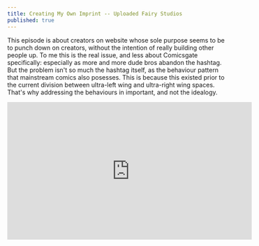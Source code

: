 ```yaml
---
title: Creating My Own Imprint -- Uploaded Fairy Studios
published: true
---
```

This episode is about creators on website whose sole purpose seems to be to punch down on creators, without the intention of really building other people up. To me this is the real issue, and less about Comicsgate specifically: especially as more and more dude bros abandon the hashtag. But the problem isn't so much the hashtag itself, as the behaviour pattern that mainstream comics also posesses. This is because this existed prior to the current division between ultra-left wing and ultra-right wing spaces. That's why addressing the behaviours in important, and not the idealogy.

<iframe width="560" height="315" src="https://www.youtube.com/embed/2HAYdArtmcA" frameborder="0" allow="accelerometer; autoplay; clipboard-write; encrypted-media; gyroscope; picture-in-picture" allowfullscreen></iframe>
